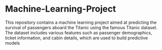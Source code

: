 # Machine-Learning-Project
This repository contains a machine learning project aimed at predicting the survival of passengers aboard the Titanic using the famous Titanic dataset. The dataset includes various features such as passenger demographics, ticket information, and cabin details, which are used to build predictive models
